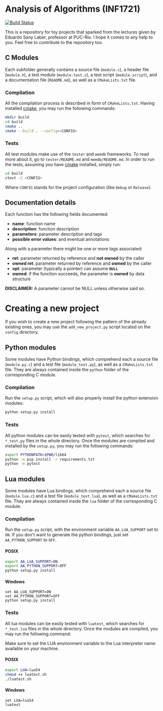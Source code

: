 # Analysis of Algorithms (INF1721)
[![Build Status](https://travis-ci.com/guidanoli/aa.svg?branch=master)](https://travis-ci.com/guidanoli/aa)

This is a repository for toy projects that sparked from the lectures given by Eduardo Sany Laber, professor at PUC-Rio. I hope it comes to any help to you. Feel free to contribute to the repository too.

## C Modules

Each subfolder generally contains a source file (`module.c`), a header file (`module.h`), a test module (`module.test.c`), a test script (`module.script`), and a documentation file (`README.md`), as well as a `CMakeLists.txt` file.

### Compilation

All the compilation process is described in form of `CMakeLists.txt`. Having installed [cmake](https://cmake.org/), you may run the following commands:

```sh
mkdir build
cd build
cmake ..
cmake --build . --config=<CONFIG>
```

### Tests

All test modules make use of the `tester` and `memdb` frameworks. To read more about it, go to `tester/README.md` and `memdb/README.md`. In order to run the tests, assuming you have [cmake](https://cmake.org/) installed, simply run:

```sh
cd build
ctest -C <CONFIG>
```

Where `CONFIG` stands for the project configuration (like `Debug` or `Release`).

## Documentation details

Each function has the following fields documented:

* **name**: function name
* **description**: function description
* **parameters**: parameter description and tags
* **possible error values**: and eventual annotations

Along with a parameter there might be one or more tags associated:

* **ret**: parameter returned by reference and **not owned** by the caller
* **owned ret**: parameter returned by reference and **owned** by the caller
* **opt**: parameter (typically a pointer) can assume **`NULL`**
* **owned**: if the function succeeds, the parameter is **owned** by data structure 

**DISCLAIMER:** A parameter cannot be NULL unless otherwise said so.

# Creating a new project

If you wish to create a new project following the pattern of the already existing ones, you may use the `add_new_project.py` script located on the `config` directory.

## Python modules

Some modules have Python bindings, which comprehend each a source file (`module.py.c`) and a test file (`module_test.py`), as well as a `CMakeLists.txt` file. They are always contained inside the `python` folder of the corresponding C module.

### Compilation

Run the `setup.py` script, which will also properly install the python extension modules:

```sh
python setup.py install
```

### Tests

All python modules can be easily tested with `pytest`, which searches for `*_test.py` files in the whole directory. Once the modules are compiled and installed by the `setup.py`, you may run the following commands:

```sh
export PYTHONPATH=$PWD/lib64
python -m pip install -r requirements.txt
python -m pytest
```

## Lua modules

Some modules have Lua bindings, which comprehend each a source file (`module.lua.c`) and a test file (`module_test.lua`), as well as a `CMakeLists.txt` file. They are always contained inside the `lua` folder of the corresponding C module.

### Compilation

Run the `setup.py` script, with the environment variable `AA_LUA_SUPPORT` set to `ON`.
If you don't want to generate the python bindings, just set `AA_PYTHON_SUPPORT` to `OFF`.

#### POSIX

```sh
export AA_LUA_SUPPORT=ON
export AA_PYTHON_SUPPORT=OFF
python setup.py install
```

#### Windows

```dos
set AA_LUA_SUPPORT=ON
set AA_PYTHON_SUPPORT=OFF
python setup.py install
```

### Tests

All lua modules can be easily tested with `luatest`, which searches for `*_test.lua` files in the whole directory. Once the modules are compiled, you may run the following command:

Make sure to set the LUA environment variable to the Lua interpreter name available on your machine.

#### POSIX

```sh
export LUA=lua54
chmod +x luatest.sh
./luatest.sh
```

#### Windows

```dos
set LUA=lua54
luatest
```
